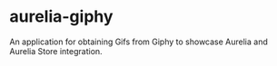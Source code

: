 # aurelia-giphy
An application for obtaining Gifs from Giphy to showcase Aurelia and Aurelia Store integration.
